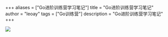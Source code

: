 +++
aliases = ["Go进阶训练营学习笔记"]
title = "Go进阶训练营学习笔记"
author = "leoay"
tags = ["Go训练营"]
description = "Go进阶训练营学习笔记"
+++

![](https://pic4.zhimg.com/v2-683be6cff5288cd457d0241e4b760c6c)